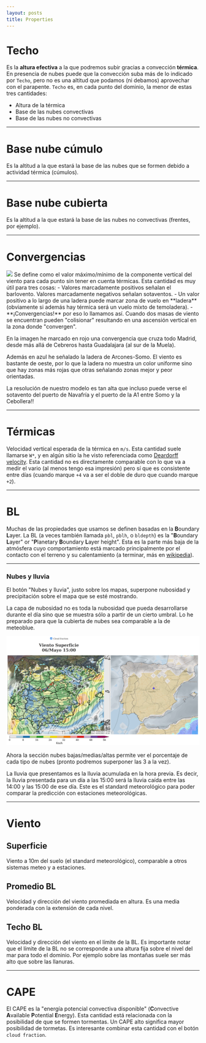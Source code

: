 ```yaml
---
layout: posts
title: Properties
---
```


<!--
# Curva de estado

Cuando tenga un rato escribiré cómo interpretar las curvas de estado (si alguien quiere contribuir, que nos contacte). Mientras tanto  voy a dejar aquí una breve explicación de cada parte de las gráficas para entender los cambios realizados.

<img class='post__img' src='/assets/images/sounding.png'/>

El gráfico de la **izquierda** es la típica curva de estado. Lo único nuevo es la **línea negra** que representa la *trayectoria que "una parcela de aire"* seguiría al calentarse ciertos grados y elevarse a través de la atmósfera. No obstante, una vez esta trayectoria se cruza con la curva de estado (línea roja) el resto de la trayectoria no tiene significado físico.  
La <span style="color:rgb(214,39,40);">región roja sombreada </span> es el [CAPE](https://es.wikipedia.org/wiki/Energ%C3%ADa_potencial_convectiva_disponible). Hay que tener en cuenta que la temperatura a la que se desprende la térmica suele ser algo mayor que la que da el modelo.


En la sección de la **derecha** hay dos gráficas, una vertical alargada y otra cuadrada en la parte superior.

La gráfica **vertical** muestra la **intensidad** del viento como función de la altura. El eje de la derecha muestra la *altitud en metros* (hay que mirar los ticks pequeños, y arreglaré el formato cuando tenga tiempo). El eje horizontal muestra la *intensidad del viento en `km/h`*.

La gráfica **cuadrada** muestra tanto la **dirección** como la **intensidad** del viento. La intensidad son los círculos punteados. La dirección es el ángulo.
Para los que vengan de la aviación, creo que en este tipo de gráficas ([Hodografa](https://en.wikipedia.org/wiki/Hodograph)) suele darse el ángulo inverso ("hacia dónde va" el viento en lugar de "de dónde viene").

La relación entre las dos gráficas es mediante el color, que además marca la altitud.
Los datos se pintan en **<span style="color:rgb(148,103,189);">
morado
</span>**-
**<span style="color:rgb(214, 39, 40);">
rojo
</span>**-
**<span style="color:rgb(44,160, 44);">
verde
</span>**-
**<span style="color:rgb(255,127, 14);">
naranja
</span>**-
**<span style="color:rgb(31,119,180);">
azul
</span>** según la altitud. Para hacer más visibles las escalas de poco viento corto los datos a `50km/h`, por lo que muy a menudo el viento en altura no se ve en los datos.

El primer punto, en morado, son las condiciones en el suelo, según subimos en altura podemos ver la intensidad y dirección del viento siguiendo el código de colores en ambas gráficas.

Vamos analizar nuestro ejemplo usando los puntos marcados.
1. **<span style="color:rgb(148,103,189);">Morado</span>**, se situa en el suelo, en nuestro caso, está a media ladera de Arcones (~1500m).
De la gráfica vertical podemos sacar que habrá un viendo de aprox `7km/h`.
De la gráfica cuadrada vemos que ese punto está levemente a la izquierda de la línea que marca el norte. Por tanto esperamos unos `7km/h` viniendo de NNW
1. **<span style="color:rgb(44,160, 44);">Verde</span>**, se sitúa a ~2500m, la intensidad del viento ha disminuido un poco, algo menos de `5km/h` y con tendencia más W que en el suelo. Además mirando los siguiente puntos se ve que el viento va cogiendo tendencia al SW según vamos subiendo en altitud.
1. **<span style="color:rgb(255,127, 14);">Naranja</span>**, algo por encima de los 5000m, ya hay más de 50km/h de viento y con dirección prácticamente W.
1. **<span style="color:rgb(31,119,180);">Azul</span>**. Los puntos azules en general no nos interesan. Son viento en capas muy altas; el tope de los datos está a `50mbar` (por recomendación de los autores del WRF), que es bastante más alto que la tropopausa. En nuestro caso podemos ver que el viento se mantiene de W a ratos WSW a todas las alturas.


-->

# Techo
Es la **altura efectiva** a la que podremos subir gracias a convección **térmica**.
En presencia de nubes puede que la convección suba más de lo indicado por `Techo`, pero no es una altitud que podamos (ni debamos) aprovechar con el parapente.
`Techo` es, en cada punto del dominio, la menor de estas tres cantidades:
* Altura de la térmica
* Base de las nubes convectivas
* Base de las nubes no convectivas  


---


<!-- picture missing -->
# Base nube cúmulo
Es la altitud a la que estará la base de las nubes que se formen debido a actividad térmica (cúmulos).


---


# Base nube cubierta
Es la altitud a la que estará la base de las nubes no convectivas (frentes, por ejemplo).


---


# Convergencias
<img class='post__img' src='/assets/images/convergencia.png'/>
Se define como el valor máximo/mínimo de la componente vertical del viento para cada punto sin tener en cuenta térmicas.
Esta cantidad es muy útil para tres cosas:
- Valores marcadamente positivos señalan el barlovento. Valores marcadamente negativos señalan sotaventos.
- Un valor positivo a lo largo de una ladera puede marcar zona de vuelo en **ladera** (obviamente si además hay térmica será un vuelo mixto de temoladera).
- **¡Convergencias!** por eso lo llamamos así. Cuando dos masas de viento se encuentran pueden "colisionar" resultando en una ascensión vertical en la zona donde "convergen".
<!-- picture missing -->

En la imagen he marcado en rojo una convergencia que cruza todo Madrid, desde más allá de Cebreros hasta Guadalajara (al sur de la Muela).

Además en azul he señalado la ladera de Arcones-Somo. El viento es bastante de oeste, por lo que la ladera no muestra un color uniforme sino que hay zonas más rojas que otras señalando zonas mejor y peor orientadas.


La resolución de nuestro modelo es tan alta que incluso puede verse el sotavento del puerto de Navafría y el puerto de la A1 entre Somo y la Cebollera!!

---


# Térmicas
Velocidad vertical esperada de la térmica en `m/s`. Esta cantidad suele llamarse `W*`, y en algún sitio la he visto referenciada como [Deardorff velocity](https://glossary.ametsoc.org/wiki/Deardorff_velocity).
Esta cantidad no es directamente comparable con lo que va a medir el vario (al menos tengo esa impresión) pero sí que es consistente entre días (cuando marque `+4` va a ser el doble de duro que cuando marque `+2`).


---


# BL
Muchas de las propiedades que usamos se definen basadas en la **B**oundary **L**ayer. La BL (a veces también llamada `pbl`, `pblh`, o `bldepth`) es la "**B**oundary **L**ayer" or "**P**lanetary **B**oundary **L**ayer height". Esta es la parte más baja de la atmósfera cuyo comportamiento está marcado principalmente por el contacto con el terreno y su calentamiento (a terminar, más en [wikipedia](https://en.wikipedia.org/wiki/Planetary_boundary_layer)).

---

### Nubes y lluvia

El botón "Nubes y lluvia", justo sobre los mapas, superpone nubosidad y precipitación sobre el mapa que se esté mostrando.

La capa de nubosidad no es toda la nubosidad que pueda desarrollarse durante el día sino que se muestra sólo a partir de un cierto umbral. Lo he preparado para que la cubierta de nubes sea comparable a la de meteoblue.

<img class="post__img" id="clouds_doc" src="/assets/images/clouds.png"/>

Ahora la sección nubes bajas/medias/altas permite ver el porcentaje de cada tipo de nubes (pronto podremos superponer las 3 a la vez).

La lluvia que presentamos es la lluvia acumulada en la hora previa. Es decir, la lluvia presentada para un día a las 15:00 será la lluvia caída entre las 14:00 y las 15:00 de ese día. Este es el standard meteorológico para poder comparar la predicción con estaciones meteorológicas.

---

# Viento
## Superficie
Viento a 10m del suelo (el standard meteorológico), comparable a otros sistemas meteo y a estaciones.

## Promedio BL
Velocidad y dirección del viento promediada en altura. Es una media ponderada con la extensión de cada nivel.

## Techo BL
Velocidad y dirección del viento en el límite de la BL. Es importante notar que el límite de la BL no se corresponde a una altura fija sobre el nivel del mar para todo el dominio. Por ejemplo sobre las montañas suele ser más alto que sobre las llanuras.

---

# CAPE
El CAPE es la "energía potencial convectiva disponible" (**C**onvective **A**vailable **P**otential **E**nergy). Esta cantidad está relacionada con la posibilidad de que se formen tormentas. Un CAPE alto significa mayor posibilidad de tormetas. Es interesante combinar esta cantidad con el botón `cloud fraction`.

